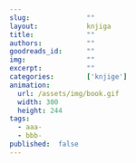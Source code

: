 ```yaml
---
slug:              ""
layout:            knjiga
title:             ""
authors:           ""
goodreads_id:      ""
img:               ""
excerpt:           ""
categories:        ['knjige']
animation:
  url: /assets/img/book.gif
  width: 300
  height: 244
tags:
  - aaa-
  - bbb-
published:  false  
---
```


